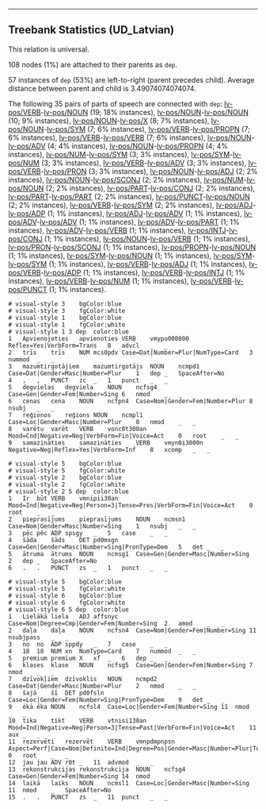 

--------------------------------------------------------------------------------

## Treebank Statistics (UD_Latvian)

This relation is universal.

108 nodes (1%) are attached to their parents as `dep`.

57 instances of `dep` (53%) are left-to-right (parent precedes child).
Average distance between parent and child is 3.49074074074074.

The following 35 pairs of parts of speech are connected with `dep`: [lv-pos/VERB]()-[lv-pos/NOUN]() (19; 18% instances), [lv-pos/NOUN]()-[lv-pos/NOUN]() (10; 9% instances), [lv-pos/NOUN]()-[lv-pos/X]() (8; 7% instances), [lv-pos/NOUN]()-[lv-pos/SYM]() (7; 6% instances), [lv-pos/VERB]()-[lv-pos/PROPN]() (7; 6% instances), [lv-pos/VERB]()-[lv-pos/VERB]() (7; 6% instances), [lv-pos/NOUN]()-[lv-pos/ADV]() (4; 4% instances), [lv-pos/NOUN]()-[lv-pos/PROPN]() (4; 4% instances), [lv-pos/NUM]()-[lv-pos/SYM]() (3; 3% instances), [lv-pos/SYM]()-[lv-pos/NUM]() (3; 3% instances), [lv-pos/VERB]()-[lv-pos/ADV]() (3; 3% instances), [lv-pos/VERB]()-[lv-pos/PRON]() (3; 3% instances), [lv-pos/NOUN]()-[lv-pos/ADJ]() (2; 2% instances), [lv-pos/NOUN]()-[lv-pos/SCONJ]() (2; 2% instances), [lv-pos/NUM]()-[lv-pos/NOUN]() (2; 2% instances), [lv-pos/PART]()-[lv-pos/CONJ]() (2; 2% instances), [lv-pos/PART]()-[lv-pos/PART]() (2; 2% instances), [lv-pos/PUNCT]()-[lv-pos/NOUN]() (2; 2% instances), [lv-pos/VERB]()-[lv-pos/SYM]() (2; 2% instances), [lv-pos/ADJ]()-[lv-pos/ADP]() (1; 1% instances), [lv-pos/ADJ]()-[lv-pos/ADV]() (1; 1% instances), [lv-pos/ADV]()-[lv-pos/ADV]() (1; 1% instances), [lv-pos/ADV]()-[lv-pos/PART]() (1; 1% instances), [lv-pos/ADV]()-[lv-pos/VERB]() (1; 1% instances), [lv-pos/INTJ]()-[lv-pos/CONJ]() (1; 1% instances), [lv-pos/NOUN]()-[lv-pos/VERB]() (1; 1% instances), [lv-pos/PRON]()-[lv-pos/SCONJ]() (1; 1% instances), [lv-pos/PROPN]()-[lv-pos/NOUN]() (1; 1% instances), [lv-pos/SYM]()-[lv-pos/NOUN]() (1; 1% instances), [lv-pos/SYM]()-[lv-pos/SYM]() (1; 1% instances), [lv-pos/VERB]()-[lv-pos/ADJ]() (1; 1% instances), [lv-pos/VERB]()-[lv-pos/ADP]() (1; 1% instances), [lv-pos/VERB]()-[lv-pos/INTJ]() (1; 1% instances), [lv-pos/VERB]()-[lv-pos/NUM]() (1; 1% instances), [lv-pos/VERB]()-[lv-pos/PUNCT]() (1; 1% instances).


~~~ conllu
# visual-style 3	bgColor:blue
# visual-style 3	fgColor:white
# visual-style 1	bgColor:blue
# visual-style 1	fgColor:white
# visual-style 1 3 dep	color:blue
1	Apvienojoties	apvienoties	VERB	vmypu000000	Reflex=Yes|VerbForm=Trans	8	advcl	_	_
2	trīs	trīs	NUM	mcs0pdv	Case=Dat|Number=Plur|NumType=Card	3	nummod	_	_
3	mazumtirgotājiem	mazumtirgotājs	NOUN	ncmpd1	Case=Dat|Gender=Masc|Number=Plur	1	dep	_	SpaceAfter=No
4	,	,	PUNCT	zc	_	1	punct	_	_
5	degvielas	degviela	NOUN	ncfsg4	Case=Gen|Gender=Fem|Number=Sing	6	nmod	_	_
6	cenas	cena	NOUN	ncfpn4	Case=Nom|Gender=Fem|Number=Plur	8	nsubj	_	_
7	reģionos	reģions	NOUN	ncmpl1	Case=Loc|Gender=Masc|Number=Plur	8	nmod	_	_
8	varētu	varēt	VERB	vonc0t300an	Mood=Cnd|Negative=Neg|VerbForm=Fin|Voice=Act	0	root	_	_
9	samazināties	samazināties	VERB	vmyn0i3000n	Negative=Neg|Reflex=Yes|VerbForm=Inf	8	xcomp	_	_

~~~


~~~ conllu
# visual-style 5	bgColor:blue
# visual-style 5	fgColor:white
# visual-style 2	bgColor:blue
# visual-style 2	fgColor:white
# visual-style 2 5 dep	color:blue
1	Ir	būt	VERB	vmnipii30an	Mood=Ind|Negative=Neg|Person=3|Tense=Pres|VerbForm=Fin|Voice=Act	0	root	_	_
2	pieprasījums	pieprasījums	NOUN	ncmsn1	Case=Nom|Gender=Masc|Number=Sing	1	nsubj	_	_
3	pēc	pēc	ADP	spsgy	_	5	case	_	_
4	šāda	šāds	DET	pd0msgn	Case=Gen|Gender=Masc|Number=Sing|PronType=Dem	5	det	_	_
5	ātruma	ātrums	NOUN	ncmsg1	Case=Gen|Gender=Masc|Number=Sing	2	dep	_	SpaceAfter=No
6	.	.	PUNCT	zs	_	1	punct	_	_

~~~


~~~ conllu
# visual-style 5	bgColor:blue
# visual-style 5	fgColor:white
# visual-style 6	bgColor:blue
# visual-style 6	fgColor:white
# visual-style 6 5 dep	color:blue
1	Lielākā	liela	ADJ	affsnyc	Case=Nom|Degree=Cmp|Gender=Fem|Number=Sing	2	amod	_	_
2	daļa	daļa	NOUN	ncfsn4	Case=Nom|Gender=Fem|Number=Sing	11	nsubjpass	_	_
3	no	no	ADP	sppdy	_	7	case	_	_
4	18	18	NUM	xn	NumType=Card	7	nummod	_	_
5	premium	premium	X	xf	_	6	dep	_	_
6	klases	klase	NOUN	ncfsg5	Case=Gen|Gender=Fem|Number=Sing	7	nmod	_	_
7	dzīvokļiem	dzīvoklis	NOUN	ncmpd2	Case=Dat|Gender=Masc|Number=Plur	2	nmod	_	_
8	šajā	šī	DET	pd0fsln	Case=Loc|Gender=Fem|Number=Sing|PronType=Dem	9	det	_	_
9	ēkā	ēka	NOUN	ncfsl4	Case=Loc|Gender=Fem|Number=Sing	11	nmod	_	_
10	tika	tikt	VERB	vtnisi130an	Mood=Ind|Negative=Neg|Person=3|Tense=Past|VerbForm=Fin|Voice=Act	11	aux	_	_
11	rezervēti	rezervēt	VERB	vmnpdmpnpsn	Aspect=Perf|Case=Nom|Definite=Ind|Degree=Pos|Gender=Masc|Number=Plur|Tense=Past|VerbForm=Part	0	root	_	_
12	jau	jau	ADV	r0t	_	11	advmod	_	_
13	rekonstrukcijas	rekonstrukcija	NOUN	ncfsg4	Case=Gen|Gender=Fem|Number=Sing	14	nmod	_	_
14	laikā	laiks	NOUN	ncmsl1	Case=Loc|Gender=Masc|Number=Sing	11	nmod	_	SpaceAfter=No
15	.	.	PUNCT	zs	_	11	punct	_	_

~~~


